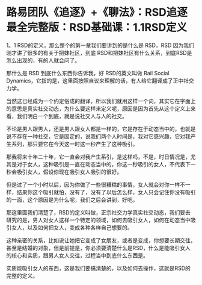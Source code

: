 # 路易团队《追逐》+《聊法》：RSD追逐最全完整版：RSD基础课：1.1RSD定义

1。1 RSD的定义，那么整个的第一章我们要讲到的是什么是 RSD，RSD 因为我们刚才讲了很多的有关于把妹社区，到底 RSD和把妹社区有什么关系，到底RSD是怎么出现的，有的人就会问了。

那什么是 RSD 到底什么东西你告诉我，好 RSD的英文叫做 Rail Social Dynamics，它指的是，这里面按照自议来理解的话，有人给它翻译成了正中社交力学。

当然这已经成为一个约定俗成的翻译，所以我们就用这样一个词，其实它在字面上的意思是真实社交动态，为什么要这样来定义呢，原因是因为首先从这个定义上来看，我们明白一个到底，就是说社交人与人的社交。

不论是男人跟男人，还是男人跟女人都是一样的，它是存在于动态当中的，也就是说不存在一种社交，它是固定的，说我们两个人时间是，我对它感兴趣，它对我产生系列，那只要它在今天这一时这一秒产生了这种吸引。

那我将来十年二十年，它一直会对我产生系引，是这样吗，不是，时日情况是，尤其是对于女人，这种吸引是一直在动态当中的，你这一秒吸引的女人，不代表下一秒会吸引女人，假设你现在吸引女人吸引的很好。

但是过了一个小时以后，因为你做了一些很糟糕的事情，女人就会对你一样不一样，结果你这个吸引就怕，没有了，没有了以后怎么样，女人只会记住你没有吸引的一面，这个原因是为什么呢，我们之后会讲到，好吧。

那这里面我们清楚了，RSD的定义叫做，正宗社交力学真实社交动态，我们要去研究的是，男人对女人这样一个特定的领域，如何去吸引女人，如何在动态当中吸引女人，以及如何把女人，变成各种各样自己想要的。

这种亲密的关系，比如说让她把它变成了女朋友，或者是变成，你想要长期交往，甚至是结婚的对象，但是前提是，你必须要清楚什么是RSD，什么是能吸引女人的核心和实质，跟男人女人交往，过程当中到底什么东西是。

实质能吸引女人的东西，这是我们要搞清楚的，以及如何去操作，这就是RSD的完整的定义。